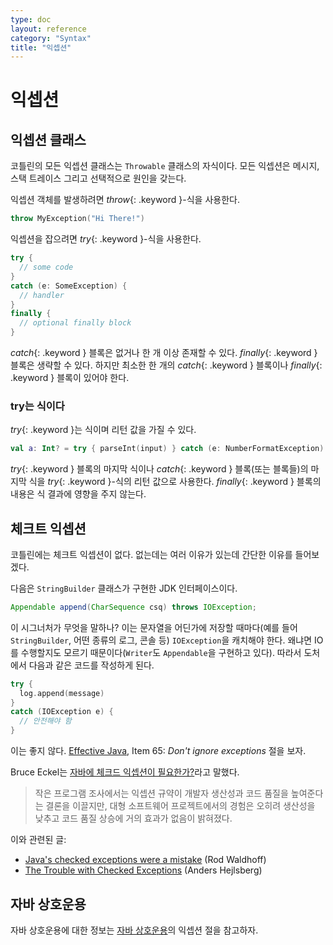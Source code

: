 ```yaml
---
type: doc
layout: reference
category: "Syntax"
title: "익셉션"
---
```


# 익셉션

## 익셉션 클래스

코틀린의 모든 익셉션 클래스는 `Throwable` 클래스의 자식이다.
모든 익셉션은 메시지, 스택 트레이스 그리고 선택적으로 원인을 갖는다.

익셉션 객체를 발생하려면 *throw*{: .keyword }-식을 사용한다.

``` kotlin
throw MyException("Hi There!")
```

익셉션을 잡으려면 *try*{: .keyword }-식을 사용한다.

``` kotlin
try {
  // some code
}
catch (e: SomeException) {
  // handler
}
finally {
  // optional finally block
}
```

*catch*{: .keyword } 블록은 없거나 한 개 이상 존재할 수 있다. *finally*{: .keyword } 블록은 생략할 수 있다.
하지만 최소한 한 개의 *catch*{: .keyword } 블록이나 *finally*{: .keyword } 블록이 있어야 한다.

### try는 식이다

*try*{: .keyword }는 식이며 리턴 값을 가질 수 있다.

``` kotlin
val a: Int? = try { parseInt(input) } catch (e: NumberFormatException) { null }
```

*try*{: .keyword } 블록의 마지막 식이나 *catch*{: .keyword } 블록(또는 블록들)의 마지막 식을 *try*{: .keyword }-식의 리턴 값으로 사용한다.
*finally*{: .keyword } 블록의 내용은 식 결과에 영향을 주지 않는다.

## 체크트 익셉션

코틀린에는 체크트 익셉션이 없다. 없는데는 여러 이유가 있는데 간단한 이유를 들어보겠다.

다음은 `StringBuilder` 클래스가 구현한 JDK 인터페이스이다.

``` java
Appendable append(CharSequence csq) throws IOException;
```

이 시그너처가 무엇을 말하나? 이는 문자열을 어딘가에 저장할 때마다(예를 들어 `StringBuilder`, 어떤 종류의 로그, 콘솔 등) `IOException`을 캐치해야 한다.
왜냐면 IO를 수행할지도 모르기 때문이다(`Writer`도 `Appendable`을 구현하고 있다).
따라서 도처에서 다음과 같은 코드를 작성하게 된다.

``` kotlin
try {
  log.append(message)
}
catch (IOException e) {
  // 안전해야 함
}
```

이는 좋지 않다. [Effective Java](http://www.oracle.com/technetwork/java/effectivejava-136174.html), Item 65: *Don't ignore exceptions* 절을 보자.

Bruce Eckel는 [자바에 체크드 익셉션이 필요한가?](http://www.mindview.net/Etc/Discussions/CheckedExceptions)라고 말했다.

> 작은 프로그램 조사에서는 익셉션 규약이 개발자 생산성과 코드 품질을 높여준다는 결론을 이끌지만, 대형 소프트웨어 프로젝트에서의 경험은 오히려 생산성을 낮추고 코드 품질 상승에 거의 효과가 없음이 밝혀졌다.

이와 관련된 글:

* [Java's checked exceptions were a mistake](http://radio-weblogs.com/0122027/stories/2003/04/01/JavasCheckedExceptionsWereAMistake.html) (Rod Waldhoff)
* [The Trouble with Checked Exceptions](http://www.artima.com/intv/handcuffs.html) (Anders Hejlsberg)

## 자바 상호운용

자바 상호운용에 대한 정보는 [자바 상호운용](java-interop.html)의 익셉션 절을 참고하자.
